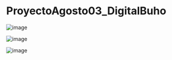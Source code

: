 # ProyectoAgosto03_DigitalBuho


![image](https://github.com/MaricarmenCatalinaRaymundoRomero/ProyectoAgosto03_DigitalBuho/assets/129924045/da4a7c1d-0e19-4691-ba84-d2e95cf83f9d)


![image](https://github.com/MaricarmenCatalinaRaymundoRomero/ProyectoAgosto03_DigitalBuho/assets/129924045/ab37f2d4-7285-4491-bce8-5cd9d4d03a90)

![image](https://github.com/MaricarmenCatalinaRaymundoRomero/ProyectoAgosto03_DigitalBuho/assets/129924045/c83a9264-c363-43b9-b24e-bf17e2102d1d)
